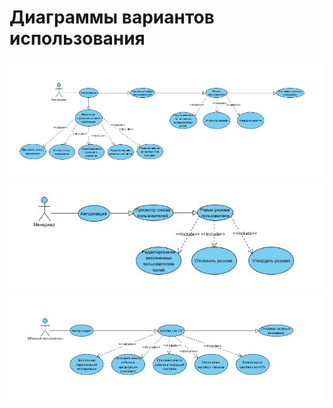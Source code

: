 # Диаграммы вариантов использования

![Диаграмма вариантов использования](superadmin.png)
![Диаграмма вариантов использования](manager.png)
![Диаграмма вариантов использования](simpleuser.png)
